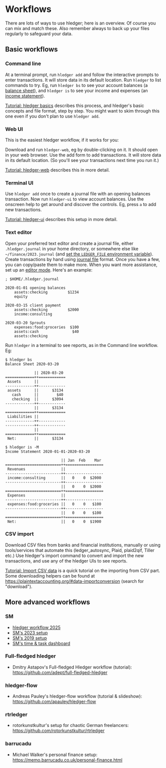 # Workflows

<div class=pagetoc>

<!-- toc -->
</div>

There are lots of ways to use hledger; here is an overview.
Of course you can mix and match these.
Also remember always to back up your files regularly to safeguard your data.

## Basic workflows
### Command line

At a terminal prompt, run `hledger add` and follow the interactive prompts to enter transactions.
It will store data in its default location.
Run `hledger` to list commands to try.
Eg, run
`hledger bs` to see your account balances (a [balance sheet]), and
`hledger is` to see your income and expenses (an [income statement]).

[Tutorial: hledger basics](basics.md) describes this process, and hledger's basic concepts and file format, step by step.
You might want to skim through this one even if you don't plan to use `hledger add`.

### Web UI

This is the easiest hledger workflow, if it works for you:

Download and run `hledger-web`, eg by double-clicking on it.
It should open in your web browser.
Use the add form to add transactions.
It will store data in its default location.
(So you'll see your transactions next time you run it.)

[Tutorial: hledger-web](web.md) describes this in more detail.

### Terminal UI

Use `hledger add` once to create a journal file with an opening balances transaction.
Now run `hledger-ui` to view account balances.
Use the onscreen help to get around and discover the controls.
Eg, press `a` to add new transactions.

[Tutorial: hledger-ui](ui.md) describes this setup in more detail.

### Text editor

Open your preferred text editor and create a journal file, either `.hledger.journal` in your home directory,
or somewhere else like `~/finance/2023.journal` (and [set the `LEDGER_FILE` environment variable](hledger.md#setting-ledger_file)).
Create transactions by hand using [journal file](hledger.md) format.
Once you have a few, you can copy/paste them to make more.
When you want more assistance, set up an [editor mode](editors.md).
Here's an example:

```journal
; $HOME/.hledger.journal

2020-01-01 opening balances
    assets:checking         $1234
    equity

2020-03-15 client payment
    assets:checking         $2000
    income:consulting

2020-03-20 Sprouts
    expenses:food:groceries  $100
    assets:cash               $40
    assets:checking
```

Run `hledger` in a terminal to see reports, as in the Command line workflow. Eg:

```cli
$ hledger bs
Balance Sheet 2020-03-20

             || 2020-03-20 
=============++============
 Assets      ||            
-------------++------------
 assets      ||      $3134 
   cash      ||        $40 
   checking  ||      $3094 
-------------++------------
             ||      $3134 
=============++============
 Liabilities ||            
-------------++------------
-------------++------------
             ||            
=============++============
 Net:        ||      $3134 

$ hledger is -M
Income Statement 2020-01-01-2020-03-20

                         || Jan  Feb    Mar 
=========================++=================
 Revenues                ||                 
-------------------------++-----------------
 income:consulting       ||   0    0  $2000 
-------------------------++-----------------
                         ||   0    0  $2000 
=========================++=================
 Expenses                ||                 
-------------------------++-----------------
 expenses:food:groceries ||   0    0   $100 
-------------------------++-----------------
                         ||   0    0   $100 
=========================++=================
 Net:                    ||   0    0  $1900 
```

### CSV import

Download CSV files from banks and financial institutions, manually or
using tools/services that automate this (ledger_autosync, Plaid, plaid2qif, Tiller etc.)
Use hledger's import command to convert and import the new transactions,
and use any of the hledger UIs to see reports.

[Tutorial: Import CSV data](import-csv.md) is a quick tutorial on the importing from CSV part.
Some downloading helpers can be found at
<https://plaintextaccounting.org/#data-importconversion> (search for "download").


## More advanced workflows

### SM
- [hledger workflow 2025](https://joyful.com/hledger+workflow+2025)
- [SM's 2023 setup](sm-2023-setup.md)
- [SM's 2019 setup](sm-2019-setup.md)
- [SM's time & task dashboard](time-and-task-dashboard.md)

### Full-fledged hledger
- Dmitry Astapov's Full-fledged Hledger workflow (tutorial):\
  <https://github.com/adept/full-fledged-hledger>

### hledger-flow
- Andreas Pauley's hledger-flow workflow (tutorial & slideshow):\
  <https://github.com/apauley/hledger-flow>

### rtrledger
- rotorkunstkultur's setup for chaotic German freelancers:\
  <https://github.com/rotorkunstkultur/rtrledger>

### barrucadu
- Michael Walker's personal finance setup:\
  <https://memo.barrucadu.co.uk/personal-finance.html>


[convert]:           convert-csv-files.md
[import]:            hledger.md#import
[balance sheet]:     https://en.wikipedia.org/wiki/Balance_sheet#Personal
[income statement]:  https://en.wikipedia.org/wiki/Income_statement

